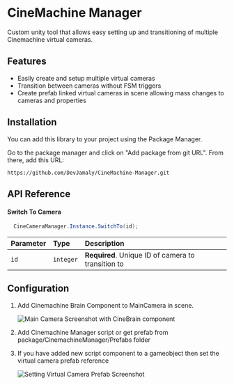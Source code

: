 
# CineMachine Manager

Custom unity tool that allows easy setting up and transitioning of multiple Cinemachine virtual cameras.


## Features

- Easily create and setup multiple virtual cameras
- Transition between cameras without FSM triggers 
- Create prefab linked virtual cameras in scene allowing mass changes to cameras and properties



## Installation

You can add this library to your project using the Package Manager.

Go to the package manager and click on "Add package from git URL".
From there, add this URL:

```
https://github.com/DevJamaly/CineMachine-Manager.git
```
    
## API Reference

#### Switch To Camera

```c#
  CineCameraManager.Instance.SwitchTo(id);
```

| Parameter | Type     | Description                |
| :-------- | :------- | :------------------------- |
| `id` | `integer` | **Required**. Unique ID of camera to transition to |



## Configuration
1. Add Cinemachine Brain Component to MainCamera in scene.

    ![Main Camera Screenshot with CineBrain component](https://i.postimg.cc/3wrtXV8v/Main-Camera-Screenshot.png)

2. Add Cinemachine Manager script or get prefab from package/CinemachineManager/Prefabs folder
3. If you have added new script component to a gameobject then set the virtual camera prefab reference

    ![Setting Virtual Camera Prefab Screenshot](https://i.postimg.cc/G3vS1k59/Setting-Virtual-Camera-Screenshot.png)
